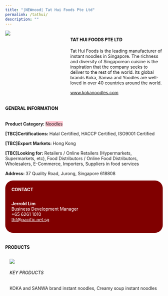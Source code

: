 ```yaml
---
title: "|NEWnood| Tat Hui Foods Pte Ltd"
permalink: /tathui/
description: ""
---
```

<head>
	<div class="flex-paragraph">
		<!--hi there! this is a comment and will provide you with instructional guides-->
		<!--insert booth number here!-->
		<p style="text-transform: uppercase"></p></div>
			<div class="flex-container" style="display: flex; flex-wrap: wrap;">
				<!--insert DOWNLOAD link of company logo between the " marks!-->
			<div class="card sgds" style="flex: 1 1 40%; display: block;"><img src="https://drive.google.com/uc?export=download&id=1__Glp2NhrKGqKXFGEPHRUs2lb5Nikye9"></div>
	<div class="card-sgds" style="flex: 1 1 58%; display: block; margin-left: 3px">
		<h4 style="text-transform: uppercase; color: black;"><!--insert the exhibitor's name between the <b> tags here--><b>Tat Hui Foods Pte Ltd</b></h4><!--insert the exhibitor's description between the <p> tags here-->
		<p>Tat Hui Foods is the leading manufacturer of instant noodles in
Singapore. The richness and diversity of Singaporean cuisine is the
inspiration that the company seeks to deliver to the rest of the world.
Its global brands Koka, Sanwa and Yoodles are well-loved in over 40
countries around the world.</p>
		<!--insert the exhibitor's website link, making sure there is "https:// www." present please. make sure the entire https link goes in between the " marks-->
		<p><a href="www.kokanoodles.com" target="_blank"><!--insert the www website link here (no need for https)-->www.kokanoodles.com</a></p>
	</div>
</div>
</head>

<body>
	<h4 style="text-transform: uppercase; color: black;"><b>General Information</b></h4>
		<div class="flex-container" style="display: flex; flex-wrap: wrap;">
			<div class="card sgds" style="flex: 1 1 65%; display: block; align-self: stretch">
			<div class="flex-paragraph">
			<p><b>Product Category: </b><span style=" background-color: pink; border-radius: 10 px;"><!--insert the exhibitor's pdt cat between the <p> tags here-->Noodles</span></p> 
				<p><b>[TBC]Certifications: </b><!--insert all the exhibitor's certifications between the </b> and </p> here-->Halal Certified, HACCP Certified, ISO9001 Certified</p>
			<p><b>[TBC]Export Markets: </b><!--insert all the exhibitor's export markets between the </b> and </p> here-->Hong Kong</p>
			<p style="margin-bottom: 10px;"><b>[TBC]Looking for: </b><!--insert all the exhibitor's potential business partners between the </b> and </p> here-->Retailers / Online Retailers (Hypermarkets, Supermarkets, etc), Food Distributors / Online Food Distributors, Wholesalers, E-Commerce, Importers, Suppliers in food services</p><p><b>Address: </b><!--insert all the exhibitor's address the </b> and </p> here-->37 Quality Road, Jurong, Singapore 618808</p>
			</div>
		</div>
		<div class="card sgds" style="flex: 1 1 35%; padding: 10px; display: block; background-color: maroon; border-radius: 25px; align-self: center;">
		<h4 style="color: white; margin-top: 10px; margin-left: 10px;">CONTACT</h4>
		<div class="flex-paragraph">
			<!--replace with exhibitor's: -->
			<p style="padding: 10px; color: white;"><b><!-- POC name-->Jerrold Lim</b><br><!-- designation-->Business Development Manager<br><!--contact number-->+65 6261 1010<br><!-- for linking purposes, insert their email after "mailto:"...--><a href="mailto:thf@pacific.net.sg" style="color: white;"><!--...and also include the display email before </a> here-->thf@pacific.net.sg</a></p>
		</div>
			</div>
		</div>
	<br>
		<h4 style="text-transform: uppercase; color: black;"><b>products</b></h4>
<div style="display: flex; flex-wrap: wrap;">
  <div class="card sgds" style="flex: 1 1 47%; margin: 10px; display: block;"><!--insert the exhibitor's DOWNLOAD image for product between the " marks here-->
	<div class="flex-image" style="display: block;"><img src="https://doc-0g-3s-docs.googleusercontent.com/docs/securesc/69isnljd6u5lkd2esi0uo09d7a1dfqf2/m2p5dalshfkafpbkac0jcvq563huu6iu/1676208000000/12105796777324072886/12105796777324072886/1qiI22evW1CkRpIqTO_r5dsvSvi7gLRmZ?e=download&ax=AB85Z1DDF4LyHt0xVsCX__PzD5NUdRdzmVKg_mhRudjqeC_PNzrXmqrytFZ69z5c8t6vhvJgtyhpqH4jtixLPv_vp5AF0W5M81t80M4z1YdODXy8Y38fUEOf7GXKhoCpsjwJdjGoNheaybOPxS_U_k2KJSvY9Wmqw5BjY50V5P_YWBTOdZk_fjL4ceU9zgKKsdMzoORru80Ig_yMvn8bTdyXcU8G2sK9jDcQPW5AUiRRC5fVAohqJ3-q2KlBMy_Cn0y6gSYu2SWYCJ0ZJWq3WAkGUTw96auckR4nYhZxU3qG3oLUFkjwFlYZOR4AFZ2r8ReVZVW315E7PWGf9eEDkdUy0DmBx4W794MUgKyhhnWlbUaieikImKkXPBuplsh0jDgyp1pZujgsSHR0aR9EYh2C5YhdWm9ulSpvFDg5IbGR8KfFvohjjU-2e36wpOlIVRM3mSiOOJB9IbzR8W2I7irw_nGyXB0IpeLmZLUhmdvYVMwJGB42dQ5yWx2ij1y7kGCI4WXpcAvT6iFI5hqTZveaSVjWSNabsTbjg2KS5lGtnYMuZvSsAP2tgmfh8iP0c9HGXX4IZlzaJvYT8P7_IKJJIKZadMHj20n5hKjgN-pEVgQv2EcESktJr4C60NQaJ-o-EClTLHTO-8BDZT836mrQvRL7oaS1EQhrE8AK5KFIv9vSRCxYnzEtYCq6mzd_vQjRIYCOORiFl75rWRi5ji625VM6WVj7IKgHNWKkaI8PjygfBgowe1aeKFRjhoK1jZZr3ttMY04brE_ftK1jXP8AhrQgZesowW2ZQK9KLv20KvKLNWdJsiXpHPgKWqaMh0nLYzeT7i5sGDxuSVL8fi_diUcUYGZUhlhnK4pLKjItbNBQLrNUXeJborWsaridoPOfk84-iuL1pbixBYhbLG2XBCur9l0ibj7mA8g&uuid=34c378ed-b806-4c74-bc96-eb0296a2cb11&authuser=0"></div>
	<div class="flex-paragraph">
		<h6 style="text-transform: uppercase; color: black;"><!--insert product name before </h6> and product description after <p>-->Key Products</h6>
KOKA and SANWA brand instant noodles, Creamy soup instant
noodles





</p></div>